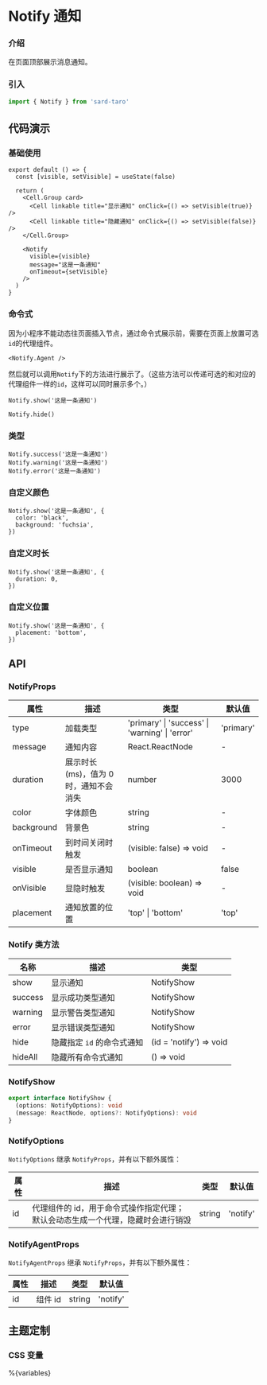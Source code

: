 # Notify 通知

### 介绍

在页面顶部展示消息通知。

### 引入

```js
import { Notify } from 'sard-taro'
```

## 代码演示

### 基础使用

```tsx
export default () => {
  const [visible, setVisible] = useState(false)

  return (
    <Cell.Group card>
      <Cell linkable title="显示通知" onClick={() => setVisible(true)} />
      <Cell linkable title="隐藏通知" onClick={() => setVisible(false)} />
    </Cell.Group>

    <Notify
      visible={visible}
      message="这是一条通知"
      onTimeout={setVisible}
    />
  )
}
```

### 命令式

因为小程序不能动态往页面插入节点，通过命令式展示前，需要在页面上放置可选`id`的代理组件。

```tsx
<Notify.Agent />
```

然后就可以调用`Notify`下的方法进行展示了。（这些方法可以传递可选的和对应的代理组件一样的`id`，这样可以同时展示多个。）

```tsx
Notify.show('这是一条通知')

Notify.hide()
```

### 类型

```tsx
Notify.success('这是一条通知')
Notify.warning('这是一条通知')
Notify.error('这是一条通知')
```

### 自定义颜色

```tsx
Notify.show('这是一条通知', {
  color: 'black',
  background: 'fuchsia',
})
```

### 自定义时长

```tsx
Notify.show('这是一条通知', {
  duration: 0,
})
```

### 自定义位置

```tsx
Notify.show('这是一条通知', {
  placement: 'bottom',
})
```

## API

### NotifyProps

| 属性       | 描述                                  | 类型                                           | 默认值    |
| ---------- | ------------------------------------- | ---------------------------------------------- | --------- |
| type       | 加载类型                              | 'primary' \| 'success' \| 'warning' \| 'error' | 'primary' |
| message    | 通知内容                              | React.ReactNode                                | -         |
| duration   | 展示时长(ms)，值为 0 时，通知不会消失 | number                                         | 3000      |
| color      | 字体颜色                              | string                                         | -         |
| background | 背景色                                | string                                         | -         |
| onTimeout  | 到时间关闭时触发                      | (visible: false) => void                       | -         |
| visible    | 是否显示通知                          | boolean                                        | false     |
| onVisible  | 显隐时触发                            | (visible: boolean) => void                     | -         |
| placement  | 通知放置的位置                        | 'top' \| 'bottom'                              | 'top'     |

### Notify 类方法

| 名称    | 描述                       | 类型                    |
| ------- | -------------------------- | ----------------------- |
| show    | 显示通知                   | NotifyShow              |
| success | 显示成功类型通知           | NotifyShow              |
| warning | 显示警告类型通知           | NotifyShow              |
| error   | 显示错误类型通知           | NotifyShow              |
| hide    | 隐藏指定 `id` 的命令式通知 | (id = 'notify') => void |
| hideAll | 隐藏所有命令式通知         | () => void              |

### NotifyShow

```ts
export interface NotifyShow {
  (options: NotifyOptions): void
  (message: ReactNode, options?: NotifyOptions): void
}
```

### NotifyOptions

`NotifyOptions` 继承 `NotifyProps`，并有以下额外属性：

| 属性 | 描述                                                                            | 类型   | 默认值   |
| ---- | ------------------------------------------------------------------------------- | ------ | -------- |
| id   | 代理组件的 id，用于命令式操作指定代理；默认会动态生成一个代理，隐藏时会进行销毁 | string | 'notify' |

### NotifyAgentProps

`NotifyAgentProps` 继承 `NotifyProps`，并有以下额外属性：

| 属性 | 描述    | 类型   | 默认值   |
| ---- | ------- | ------ | -------- |
| id   | 组件 id | string | 'notify' |

## 主题定制

### CSS 变量

%{variables}
